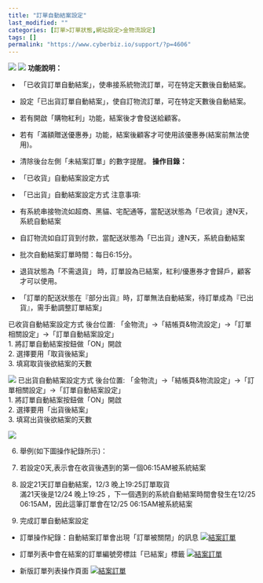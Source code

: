 ```yaml
---
title: "訂單自動結案設定"
last_modified: ""
categories: [訂單>訂單狀態,網站設定>金物流設定]
tags: []
permalink: "https://www.cyberbiz.io/support/?p=4606"
---
```


![](https://www.cyberbiz.io/support/wp-content/uploads/適用站別.png)
[![](https://www.cyberbiz.io/support/wp-content/uploads/台灣站.png)](https://www.cyberbiz.io/support/?page_id=2490)
**功能說明：**  

* 「已收貨訂單自動結案」，使串接系統物流訂單，可在特定天數後自動結案。
* 設定「已出貨訂單自動結案」，使自訂物流訂單，可在特定天數後自動結案。
* 若有開啟「購物紅利」功能，結案後才會發送給顧客。
* 若有「滿額贈送優惠券」功能，結案後顧客才可使用該優惠券(結案前無法使用)。
* 清除後台左側「未結案訂單」的數字提醒。
**操作目錄：**

* 「已收貨」自動結案設定方式
* 「已出貨」自動結案設定方式
注意事項:  

* 有系統串接物流如超商、黑貓、宅配通等，當配送狀態為「已收貨」達N天，系統自動結案
* 自訂物流如自訂貨到付款，當配送狀態為「已出貨」達N天，系統自動結案
* 批次自動結案訂單時間：每日6:15分。
* 退貨狀態為「不需退貨」 時，訂單設為已結案，紅利/優惠券才會歸戶，顧客才可以使用。
* 「訂單的配送狀態在『部分出貨』時，訂單無法自動結案，待訂單成為『已出貨』，需手動調整訂單結案」

已收貨自動結案設定方式 後台位置: 「金物流」→「結帳頁&物流設定」→「訂單相關設定」→「訂單自動結案設定」  
1\. 將訂單自動結案按鈕做「ON」開啟  
2\. 選擇要用「取貨後結案」  
3\. 填寫取貨後欲結案的天數  

[![](https://www.cyberbiz.io/support/wp-content/uploads/訂單自動結案設定01.png)](https://www.cyberbiz.io/support/wp-content/uploads/訂單自動結案設定01.png) 已出貨自動結案設定方式 後台位置:
「金物流」→「結帳頁&物流設定」→「訂單相關設定」→「訂單自動結案設定」  
1\. 將訂單自動結案按鈕做「ON」開啟  
2\. 選擇要用「出貨後結案」  
3\. 填寫出貨後欲結案的天數  

[![](https://www.cyberbiz.io/support/wp-content/uploads/訂單自動結案設定.png)](https://www.cyberbiz.io/support/wp-content/uploads/訂單自動結案設定.png)

6. 舉例(如下圖操作紀錄所示)：  

1. 若設定0天,表示會在收貨後遇到的第一個06:15AM被系統結案
2. 設定21天訂單自動結案，12/3 晚上19:25訂單取貨  
滿21天後是12/24 晚上19:25 ，下一個遇到的系統自動結案時間會發生在12/25 06:15AM，因此這筆訂單會在12/25
06:15AM被系統結案

7. 完成訂單自動結案設定
* 訂單操作紀錄：自動結案訂單會出現「訂單被關閉」的訊息
[![結案訂單](https://www.cyberbiz.co/support/wp-content/uploads/2019/03/結案訂單-6.png)](https://www.cyberbiz.co/support/wp-content/uploads/2019/03/結案訂單-6.png)

* 訂單列表中會在結案的訂單編號旁標註「已結案」標籤
[![結案訂單](https://www.cyberbiz.co/support/wp-content/uploads/2019/03/結案訂單-7.png)](https://www.cyberbiz.co/support/wp-content/uploads/2019/03/結案訂單-7.png)

* 新版訂單列表操作頁面
[![結案訂單](https://www.cyberbiz.io/support/wp-content/uploads/新版-訂單管理-已結案-1834x853-1.png)](https://www.cyberbiz.io/support/wp-content/uploads/新版-訂單管理-已結案-1834x853-1.png)

